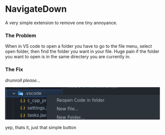 # NavigateDown

A very simple extension to remove one tiny annoyance.

### The Problem

When in VS code to open a folder you have to go to the file menu, select open folder, then find the folder you want in your file. Huge pain if the folder you want to open is in the same directery you are currently in.

### The Fix

*drumroll please...*

![context menu img](./img/demo.png)

yep, thats it, just that simple button
